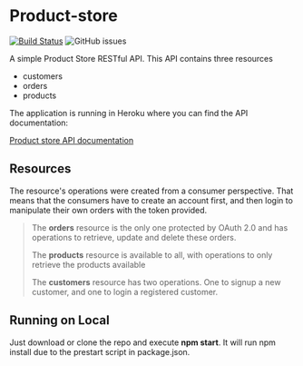 # Product-store

[![Build Status](https://travis-ci.org/FellRamos/Product-store.svg?branch=master)](https://travis-ci.org/FellRamos/Product-store)
![GitHub issues](https://img.shields.io/github/issues/FellRamos/Product-store.svg)

A simple Product Store RESTful API. This API contains three resources

- customers
- orders
- products

The application is running in Heroku where you can find the API documentation:

[Product store API documentation](https://fell-product-store.herokuapp.com/)

## Resources

The resource's operations were created from a consumer perspective. That means that the consumers have to create an account first, and then login to manipulate their own orders with the token provided.

> The **orders** resource is the only one protected by OAuth 2.0 and has operations to retrieve, update and delete these orders.
>
> The **products** resource is available to all, with operations to only retrieve the products available
>
> The **customers** resource has two operations. One to signup a new customer, and one to login a registered customer.

## Running on Local

Just download or clone the repo and execute **npm start**. It will run npm install due to the prestart script in package.json.

